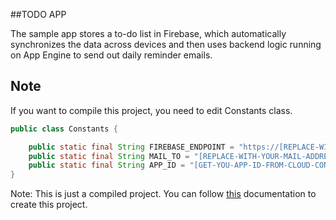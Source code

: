 ##TODO APP 

The sample app stores a to-do list in Firebase, which automatically synchronizes the data across devices and then uses backend logic running on App Engine to send out daily reminder emails.

## Note

If you want to compile this project, you need to edit Constants class.

```java
public class Constants {

    public static final String FIREBASE_ENDPOINT = "https://[REPLACE-WITH-YOUR-APP].firebaseio.com/";
    public static final String MAIL_TO = "[REPLACE-WITH-YOUR-MAIL-ADDRESS]";
    public static final String APP_ID = "[GET-YOU-APP-ID-FROM-CLOUD-CONSOLE]";
}
```

Note: This is just a compiled project. You can follow [this](https://cloud.google.com/solutions/mobile/firebase-app-engine-android-studio) documentation to create this project.


